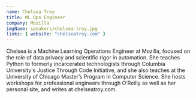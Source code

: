 ```yaml
---
name: Chelsea Troy
title: ML Ops Engineer
company: Mozilla
imgName: speakers/chelsea-troy.jpg
links: { website: "chelseatroy.com" }
---
```


Chelsea is a Machine Learning Operations Engineer at Mozilla, focused on the role of data privacy and scientific rigor in automation. She teaches Python to formerly incarcerated technologists through Columbia University's Justice Through Code Initiative, and she also teaches at the University of Chicago Master’s Program in Computer Science. She hosts workshops for professional engineers through O’Reilly as well as her personal site, and writes at chelseatroy.com.
